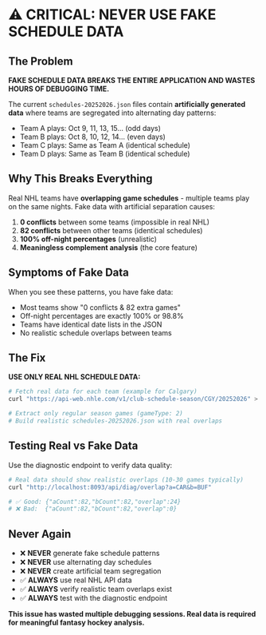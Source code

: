 # ⚠️ CRITICAL: NEVER USE FAKE SCHEDULE DATA

## The Problem

**FAKE SCHEDULE DATA BREAKS THE ENTIRE APPLICATION AND WASTES HOURS OF DEBUGGING TIME.**

The current `schedules-20252026.json` files contain **artificially generated data** where teams are segregated into alternating day patterns:

- Team A plays: Oct 9, 11, 13, 15... (odd days)  
- Team B plays: Oct 8, 10, 12, 14... (even days)
- Team C plays: Same as Team A (identical schedule)
- Team D plays: Same as Team B (identical schedule)

## Why This Breaks Everything

Real NHL teams have **overlapping game schedules** - multiple teams play on the same nights. Fake data with artificial separation causes:

1. **0 conflicts** between some teams (impossible in real NHL)
2. **82 conflicts** between other teams (identical schedules)  
3. **100% off-night percentages** (unrealistic)
4. **Meaningless complement analysis** (the core feature)

## Symptoms of Fake Data

When you see these patterns, you have fake data:

- Most teams show "0 conflicts & 82 extra games" 
- Off-night percentages are exactly 100% or 98.8%
- Teams have identical date lists in the JSON
- No realistic schedule overlaps between teams

## The Fix

**USE ONLY REAL NHL SCHEDULE DATA:**

```bash
# Fetch real data for each team (example for Calgary)
curl "https://api-web.nhle.com/v1/club-schedule-season/CGY/20252026" > real-CGY.json

# Extract only regular season games (gameType: 2)
# Build realistic schedules-20252026.json with real overlaps
```

## Testing Real vs Fake Data

Use the diagnostic endpoint to verify data quality:

```bash
# Real data should show realistic overlaps (10-30 games typically)
curl "http://localhost:8093/api/diag/overlap?a=CAR&b=BUF"

# ✅ Good: {"aCount":82,"bCount":82,"overlap":24}  
# ❌ Bad:  {"aCount":82,"bCount":82,"overlap":0}
```

## Never Again

- ❌ **NEVER** generate fake schedule patterns  
- ❌ **NEVER** use alternating day schedules
- ❌ **NEVER** create artificial team segregation
- ✅ **ALWAYS** use real NHL API data
- ✅ **ALWAYS** verify realistic team overlaps exist
- ✅ **ALWAYS** test with the diagnostic endpoint

**This issue has wasted multiple debugging sessions. Real data is required for meaningful fantasy hockey analysis.**
